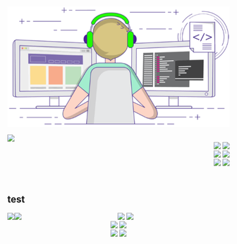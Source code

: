 <p align="center">
	<picture>
		<source
		  srcset="https://raw.githubusercontent.com/Aksaim-mohamed-amin/Aksaim-Mohamed-Amin/main/images/coding.png"
		  media="(prefers-color-scheme: dark)"
		/>
		<source
		  srcset="https://raw.githubusercontent.com/Aksaim-mohamed-amin/Aksaim-Mohamed-Amin/main/images/coding.gif"
		  media="(prefers-color-scheme: light), (prefers-color-scheme: no-preference)"
		/>
		<img src="https://raw.githubusercontent.com/Aksaim-mohamed-amin/Aksaim-Mohamed-Amin/main/images/coding.gif" />
	</picture>
</p>
<p>
	<picture>
		<source
		srcset="https://github-readme-stats.vercel.app/api?username=Aksaim-Mohamed-Amin&show_icons=true&hide_border=true&line_height=20&title_color=f6a5ff&icon_color=3acdd3&show_owner=true&theme=transparent"
		media="(prefers-color-scheme: dark)"
		/>
		<source
		srcset="https://github-readme-stats.vercel.app/api?username=Aksaim-Mohamed-Amin&show_icons=true&hide_border=true&line_height=20&title_color=03a8aa&icon_color=462a8c&show_owner=true"
		media="(prefers-color-scheme: light), (prefers-color-scheme: no-preference)"
		/>
		<img align="left" min-width="490" max-width="60%" src="https://github-readme-stats.vercel.app/api?username=Aksaim-Mohamed-Amin&show_icons=true&hide_border=true&line_height=20&title_color=03a8aa&icon_color=462a8c&show_owner=true" />
	</picture>
	<p align="right" width="40%">
		<br>
		<img src="https://img.shields.io/badge/-Visual%20Studio%20Code-23A9F2?style=flat-square&logo=Visual%20Studio%20Code&logoColor=white"/>
		<img src="https://img.shields.io/badge/-Github-181717?style=flat-square&logo=GitHub&logoColor=white"/><br>
		<img src="https://img.shields.io/badge/-Git-F44D27?style=flat-square&logo=Git&logoColor=white"/>
		<img src="https://img.shields.io/badge/-Slack-E01563?style=flat-square&logo=Slack&logoColor=white"/><br>
		<img src="https://img.shields.io/badge/-HTML5-E34F26?style=flat-square&logo=HTML5&logoColor=white"/>
		<img src="https://img.shields.io/badge/-CSS3-1572B6?style=flat-square&logo=CSS3&logoColor=white"/>
	</p>
</p>
<br>


## test



<p>
	<p>
		<picture>
			<source
			srcset="https://github-readme-stats.vercel.app/api?username=Aksaim-Mohamed-Amin&show_icons=true&hide_border=true&line_height=20&title_color=f6a5ff&icon_color=3acdd3&show_owner=true&theme=transparent"
			media="(prefers-color-scheme: dark)"
			/>
			<source
			srcset="https://github-readme-stats.vercel.app/api?username=Aksaim-Mohamed-Amin&show_icons=true&hide_border=true&line_height=20&title_color=03a8aa&icon_color=462a8c&show_owner=true"
			media="(prefers-color-scheme: light), (prefers-color-scheme: no-preference)"
			/>
			<img align="left" min-width="490" max-width="50%" src="https://github-readme-stats.vercel.app/api?username=Aksaim-Mohamed-Amin&show_icons=true&hide_border=true&line_height=20&title_color=03a8aa&icon_color=462a8c&show_owner=true" />
		</picture>
	</p>
	<p>
		<picture>
			<source
			srcset="https://github-readme-stats.vercel.app/api/top-langs/?username=Aksaim-Mohamed-Amin&layout=donut&size_weight=0.5&count_weight=0.5&hide_border=true&title_color=03a8aa&theme=transparent"
			media="(prefers-color-scheme: dark)"
			/>
			<source
			srcset="https://github-readme-stats.vercel.app/api/top-langs/?username=Aksaim-Mohamed-Amin&layout=donut&size_weight=0.5&count_weight=0.5&hide_border=true&title_color=03a8aa"
			media="(prefers-color-scheme: light), (prefers-color-scheme: no-preference)"
			/>
			<img align="left" min-width="490" max-width="50%" src="https://github-readme-stats.vercel.app/api/top-langs/?username=Aksaim-Mohamed-Amin&layout=donut&size_weight=0.5&count_weight=0.5&hide_border=true&title_color=03a8aa" />
		</picture>
	</p>
</p>
<p align="center">
	<img src="https://img.shields.io/badge/-Visual%20Studio%20Code-23A9F2?style=flat-square&logo=Visual%20Studio%20Code&logoColor=white"/>
	<img src="https://img.shields.io/badge/-Github-181717?style=flat-square&logo=GitHub&logoColor=white"/><br>
	<img src="https://img.shields.io/badge/-Git-F44D27?style=flat-square&logo=Git&logoColor=white"/>
	<img src="https://img.shields.io/badge/-Slack-E01563?style=flat-square&logo=Slack&logoColor=white"/><br>
	<img src="https://img.shields.io/badge/-HTML5-E34F26?style=flat-square&logo=HTML5&logoColor=white"/>
	<img src="https://img.shields.io/badge/-CSS3-1572B6?style=flat-square&logo=CSS3&logoColor=white"/>
</p>


